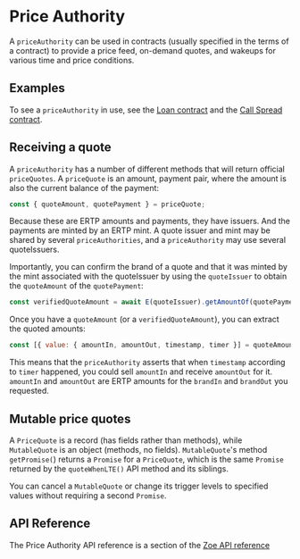 # Price Authority

A `priceAuthority` can be used in contracts (usually specified in the
terms of a contract) to provide a price feed, on-demand quotes, and wakeups for
various time and price conditions.

## Examples

To see a `priceAuthority` in use, see the [Loan
contract](https://github.com/Agoric/agoric-sdk/tree/master/packages/zoe/src/contracts/loan)
and the [Call Spread
contract](https://github.com/Agoric/agoric-sdk/blob/master/packages/zoe/src/contracts/callSpread.js).

## Receiving a quote

A `priceAuthority` has a number of different methods that will return
official `priceQuotes`. A `priceQuote` is an amount, payment pair,
where the amount is also the current balance of the payment:

```js
const { quoteAmount, quotePayment } = priceQuote;
```

Because these are ERTP amounts and payments, they have issuers. And
the payments are minted by an ERTP mint. A quote issuer and mint may
be shared by several `priceAuthorities`, and a `priceAuthority` may
use several quoteIssuers.

Importantly, you can confirm the brand of a quote and that it was minted by the
mint associated with the quoteIssuer by using the `quoteIssuer` to obtain the
`quoteAmount` of the `quotePayment`:

```js
const verifiedQuoteAmount = await E(quoteIssuer).getAmountOf(quotePayment);
```

Once you have a `quoteAmount` (or a `verifiedQuoteAmount`), you can extract the
quoted amounts:

```js
const [{ value: { amountIn, amountOut, timestamp, timer }] = quoteAmount;
```

This means that the `priceAuthority` asserts that when `timestamp` according to
`timer` happened, you could sell `amountIn` and receive `amountOut` for it.
`amountIn` and `amountOut` are ERTP amounts for the `brandIn` and `brandOut` you
requested.

## Mutable price quotes

A `PriceQuote` is a record (has fields rather than methods), while `MutableQuote` is
an object (methods, no fields). `MutableQuote`'s method `getPromise(`) returns 
a `Promise` for a `PriceQuote`, which is the same `Promise` returned by the `quoteWhenLTE()`
API method and its siblings. 

You can cancel a `MutableQuote` or change its trigger levels to specified values without
requiring a second `Promise`. 

## API Reference

The Price Authority API reference is a section of the [Zoe API reference](/zoe/api/contract-support/price-authority.md)

